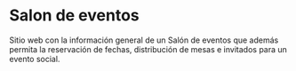 # Salon de eventos

Sitio web con la información general de un Salón de
eventos que además permita la reservación de fechas, distribución de mesas
e invitados para un evento social.
